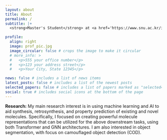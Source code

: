 ```yaml
---
layout: about
title: About
permalink: /
subtitle: |+ 
  <strong>Master's Student</strong> at <a href='https://www.snu.ac.kr/index.html'>Seoul National University</a>.

profile:
  align: right
  image: prof_pic.jpg
  image_circular: false # crops the image to make it circular
  # more_info: >
  #   <p>555 your office number</p>
  #   <p>123 your address street</p>
  #   <p>Your City, State 12345</p>

news: false # includes a list of news items
latest_posts: false # includes a list of the newest posts
selected_papers: false # includes a list of papers marked as "selected={true}"
social: true # includes social icons at the bottom of the page
---
```


**Research:** My main research interest is in using machine learning and AI to aid synthesis, retrosynthesis, and property prediction of existing and novel molecules. Specifically, I focused on creating powerful molecule representations that can be utilized for the above downstream tasks, using both Transformer and GNN architectures. I am also interested in object segmentation, with focus on camouflaged object detection (COD).